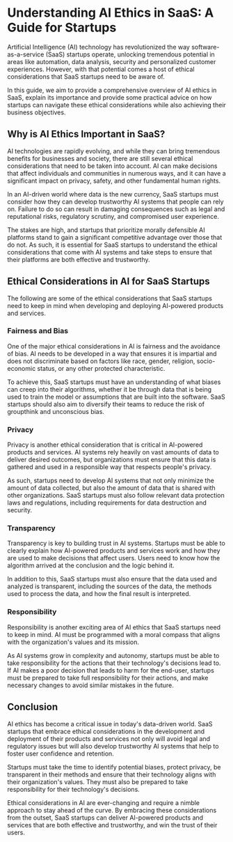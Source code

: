 # Understanding AI Ethics in SaaS: A Guide for Startups

Artificial Intelligence (AI) technology has revolutionized the way software-as-a-service (SaaS) startups operate, unlocking tremendous potential in areas like automation, data analysis, security and personalized customer experiences. However, with that potential comes a host of ethical considerations that SaaS startups need to be aware of.

In this guide, we aim to provide a comprehensive overview of AI ethics in SaaS, explain its importance and provide some practical advice on how startups can navigate these ethical considerations while also achieving their business objectives.

## Why is AI Ethics Important in SaaS?

AI technologies are rapidly evolving, and while they can bring tremendous benefits for businesses and society, there are still several ethical considerations that need to be taken into account. AI can make decisions that affect individuals and communities in numerous ways, and it can have a significant impact on privacy, safety, and other fundamental human rights.

In an AI-driven world where data is the new currency, SaaS startups must consider how they can develop trustworthy AI systems that people can rely on. Failure to do so can result in damaging consequences such as legal and reputational risks, regulatory scrutiny, and compromised user experience.

The stakes are high, and startups that prioritize morally defensible AI platforms stand to gain a significant competitive advantage over those that do not. As such, it is essential for SaaS startups to understand the ethical considerations that come with AI systems and take steps to ensure that their platforms are both effective and trustworthy.

## Ethical Considerations in AI for SaaS Startups

The following are some of the ethical considerations that SaaS startups need to keep in mind when developing and deploying AI-powered products and services.

### Fairness and Bias

One of the major ethical considerations in AI is fairness and the avoidance of bias. AI needs to be developed in a way that ensures it is impartial and does not discriminate based on factors like race, gender, religion, socio-economic status, or any other protected characteristic.

To achieve this, SaaS startups must have an understanding of what biases can creep into their algorithms, whether it be through data that is being used to train the model or assumptions that are built into the software. SaaS startups should also aim to diversify their teams to reduce the risk of groupthink and unconscious bias.

### Privacy

Privacy is another ethical consideration that is critical in AI-powered products and services. AI systems rely heavily on vast amounts of data to deliver desired outcomes, but organizations must ensure that this data is gathered and used in a responsible way that respects people's privacy.

As such, startups need to develop AI systems that not only minimize the amount of data collected, but also the amount of data that is shared with other organizations. SaaS startups must also follow relevant data protection laws and regulations, including requirements for data destruction and security.

### Transparency

Transparency is key to building trust in AI systems. Startups must be able to clearly explain how AI-powered products and services work and how they are used to make decisions that affect users. Users need to know how the algorithm arrived at the conclusion and the logic behind it.

In addition to this, SaaS startups must also ensure that the data used and analyzed is transparent, including the sources of the data, the methods used to process the data, and how the final result is interpreted.

### Responsibility

Responsibility is another exciting area of AI ethics that SaaS startups need to keep in mind. AI must be programmed with a moral compass that aligns with the organization's values and its mission.

As AI systems grow in complexity and autonomy, startups must be able to take responsibility for the actions that their technology's decisions lead to. If AI makes a poor decision that leads to harm for the end-user, startups must be prepared to take full responsibility for their actions, and make necessary changes to avoid similar mistakes in the future.

## Conclusion

AI ethics has become a critical issue in today's data-driven world. SaaS startups that embrace ethical considerations in the development and deployment of their products and services not only will avoid legal and regulatory issues but will also develop trustworthy AI systems that help to foster user confidence and retention.

Startups must take the time to identify potential biases, protect privacy, be transparent in their methods and ensure that their technology aligns with their organization's values. They must also be prepared to take responsibility for their technology's decisions.

Ethical considerations in AI are ever-changing and require a nimble approach to stay ahead of the curve. By embracing these considerations from the outset, SaaS startups can deliver AI-powered products and services that are both effective and trustworthy, and win the trust of their users.